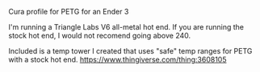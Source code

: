 Cura profile for PETG for an Ender 3

I'm running a Triangle Labs V6 all-metal hot end.  If you are running the stock hot end, I would not recomend going above 240.

Included is a temp tower I created that uses "safe" temp ranges for PETG with a stock hot end.
https://www.thingiverse.com/thing:3608105